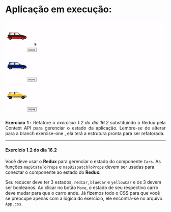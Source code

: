 # Aplicação em execução:
<img src="./animation.gif">

<p align="justify">
<strong>Exercício 1 :</strong> Refatore o <i >exercício 1.2 do dia 16.2</i> substituindo o Redux pela Context API para gerenciar o estado da aplicação. Lembre-se de alterar para a branch exercise-one , ela terá a estrutura pronta para ser refatorada.
</p>

---

#### Exercício 1.2 do dia 16.2

Você deve usar o **Redux** para gerenciar o estado do componente `Cars`. As funções `mapStateToProps` e `mapDispatchToProps` devem ser usadas para conectar o componente ao estado do **Redux**.

Seu reducer deve ter 3 estados, `redCar`, `blueCar` e `yellowCar` e os 3 devem ser booleanos. Ao clicar no botão `Move`, o estado de seu respectivo carro deve mudar para que o carro ande. Já fizemos todo o CSS para que você se preocupe apenas com a lógica do exercício, ele encontra-se no arquivo `App.css`.
